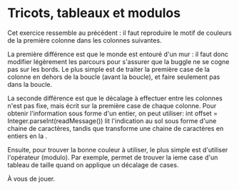 # Tricots, tableaux et modulos #
Cet exercice ressemble au précédent : il faut reproduire le motif de
couleurs de la première colonne dans les colonnes suivantes.

La première différence est que le monde est entouré d'un mur : il faut donc
modifier légèrement les parcours pour s'assurer que la buggle ne se cogne
pas sur les bords. Le plus simple est de traiter la première case de la
colonne en dehors de la boucle (avant la boucle), et faire
seulement pas dans la boucle.

La seconde différence est que le décalage à effectuer entre les colonnes
n'est pas fixe, mais écrit sur la première case de chaque colonne. Pour
obtenir l'information sous forme d'un entier, on peut utiliser:     int offset = Integer.parseInt(readMessage())
lit l'indication au sol sous forme d'une chaine
de caractères, tandis que transforme une
chaine de caractères en entiers en la .

Ensuite, pour trouver la bonne couleur à utiliser, le plus simple est
d'utiliser l'opérateur (modulo). Par exemple, permet de trouver la ieme case d'un tableau de
taille quand on applique un décalage de cases.

À vous de jouer.

